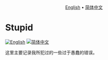 <p align="center">
  <a href="https://github.com/ChenMiaoi/GSoC-2025-Final-Report/blob/main/more-details/stupid/README.md">English</a> •
  <a href="https://github.com/ChenMiaoi/GSoC-2025-Final-Report/blob/main/more-details/stupid/README_zh.md">简体中文</a>
</p>

# Stupid

[![English](https://img.shields.io/badge/Language-English-blue)](https://github.com/ChenMiaoi/GSoC-2025-Final-Report/blob/main/more-details/stupid/README)
[![简体中文](https://img.shields.io/badge/语言-简体中文-red)](https://github.com/ChenMiaoi/GSoC-2025-Final-Report/blob/main/more-details/stupid/README_zh.md)

这里主要记录我所犯过的一些过于愚蠢的错误。
